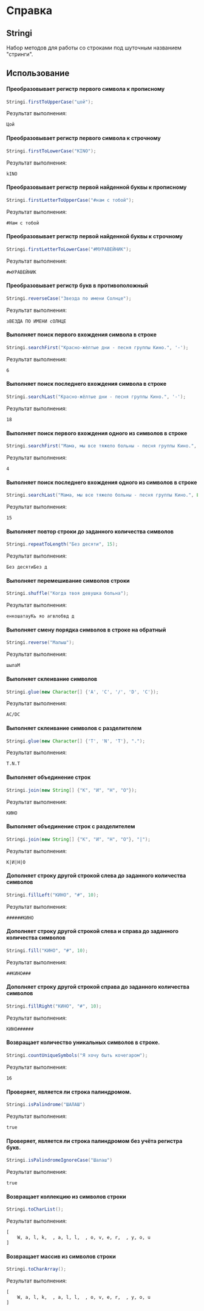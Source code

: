 # Справка
## Stringi
Набор методов для работы со строками под шуточным названием "стринги".

## Использование
#### Преобразовывает регистр первого символа к прописному
```java
Stringi.firstToUpperCase("цой");
```

Результат выполнения:
```
Цой
```

#### Преобразовывает регистр первого символа к строчному
```java
Stringi.firstToLowerCase("KINO");
```

Результат выполнения:
```
kINO
```

#### Преобразовывает регистр первой найденной буквы к прописному
```java
Stringi.firstLetterToUpperCase("#нам с тобой");
```

Результат выполнения:
```
#Нам с тобой
```

#### Преобразовывает регистр первой найденной буквы к строчному
```java
Stringi.firstLetterToLowerCase("#МУРАВЕЙНИК");
```

Результат выполнения:
```
#мУРАВЕЙНИК
```

#### Преобразовывает регистр букв в противоположный
```java
Stringi.reverseCase("Звезда по имени Солнце");
```

Результат выполнения:
```
зВЕЗДА ПО ИМЕНИ сОЛНЦЕ
```

#### Выполняет поиск первого вхождения символа в строке
```java
Stringi.searchFirst("Красно-жёлтые дни - песня группы Кино.", '-');
```

Результат выполнения:
```
6
```

#### Выполняет поиск последнего вхождения символа в строке
```java
Stringi.searchLast("Красно-жёлтые дни - песня группы Кино.", '-');
```

Результат выполнения:
```
18
```

#### Выполняет поиск первого вхождения одного из символов в строке
```java
Stringi.searchFirst("Мама, мы все тяжело больны - песня группы Кино.", List.of('ж', ','));
```

Результат выполнения:
```
4
```

#### Выполняет поиск последнего вхождения одного из символов в строке
```java
Stringi.searchLast("Мама, мы все тяжело больны - песня группы Кино.", List.of('ж', ','));
```

Результат выполнения:
```
15
```

#### Выполняет повтор строки до заданного количества символов
```java
Stringi.repeatToLength("Без десяти", 15);
```

Результат выполнения:
```
Без десятиБез д
```

#### Выполняет перемешивание символов строки
```java
Stringi.shuffle("Когда твоя девушка больна");
```

Результат выполнения:
```
енкошатауКь яо агвлобвд д
```

#### Выполняет смену порядка символов в строке на обратный
```java
Stringi.reverse("Малыш");
```

Результат выполнения:
```
шылаМ
```

#### Выполняет склеивание символов
```java
Stringi.glue(new Character[] {'A', 'C', '/', 'D', 'C'});
```

Результат выполнения:
```
AC/DC
```

#### Выполняет склеивание символов с разделителем
```java
Stringi.glue(new Character[] {'T', 'N', 'T'}, ".");
```

Результат выполнения:
```
T.N.T
```

#### Выполняет объединение строк
```java
Stringi.join(new String[] {"К", "И", "Н", "О"});
```

Результат выполнения:
```
КИНО
```

#### Выполняет объединение строк с разделителем
```java
Stringi.join(new String[] {"К", "И", "Н", "О"}, "|");
```

Результат выполнения:
```
К|И|Н|О
```

#### Дополняет строку другой строкой слева до заданного количества символов
```java
Stringi.fillLeft("КИНО", "#", 10);
```

Результат выполнения:
```
######КИНО
```

#### Дополняет строку другой строкой слева и справа до заданного количества символов
```java
Stringi.fill("КИНО", "#", 10);
```

Результат выполнения:
```
##КИНО###
```

#### Дополняет строку другой строкой справа до заданного количества символов
```java
Stringi.fillRight("КИНО", "#", 10);
```

Результат выполнения:
```
КИНО######
```

#### Возвращает количество уникальных символов в строке.
```java
Stringi.countUniqueSymbols("Я хочу быть кочегаром");
```

Результат выполнения:
```
16
```

#### Проверяет, является ли строка палиндромом.
```java
Stringi.isPalindrome("ШАЛАШ")
```

Результат выполнения:
```
true
```

#### Проверяет, является ли строка палиндромом без учёта регистра букв.
```java
Stringi.isPalindromeIgnoreCase("Шалаш")
```

Результат выполнения:
```
true
```

#### Возвращает коллекцию из символов строки
```java
Stringi.toCharList();
```

Результат выполнения:
```
[
	W, a, l, k,  , a, l, l,  , o, v, e, r,  , y, o, u
]
```

#### Возвращает массив из символов строки
```java
Stringi.toCharArray();
```

Результат выполнения:
```
[
	W, a, l, k,  , a, l, l,  , o, v, e, r,  , y, o, u
]
```
